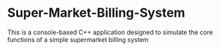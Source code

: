 # Super-Market-Billing-System
This is a console-based C++ application designed to simulate the core functions of a simple supermarket billing system
